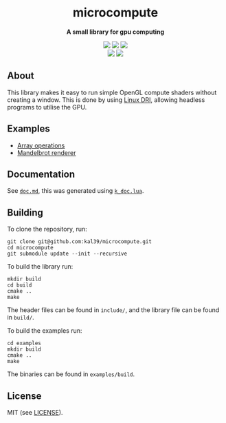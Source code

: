 <p align="center">
	<h1 align="center"><b>microcompute</b></h1>
	<p align="center"><b>A small library for gpu computing</b></p>
	<p align="center">
	<img src="https://img.shields.io/github/license/kal39/microcompute">
	<img src="https://img.shields.io/github/repo-size/kal39/microcompute">
	<img src="https://img.shields.io/github/languages/top/kal39/microcompute">
	<br>
	<img src="https://img.shields.io/github/issues/kal39/microcompute">
	<img src="https://img.shields.io/github/v/release/kal39/microcompute?sort=semver">
	</p>
</p>

## About

This library makes it easy to run simple OpenGL compute shaders without creating a window. This is done by using [Linux DRI](https://en.wikipedia.org/wiki/Direct_Rendering_Infrastructure), allowing headless programs to utilise the GPU.

## Examples

- [Array operations](https://github.com/kal39/microcompute/blob/master/examples/arrays.c)
- [Mandelbrot renderer](https://github.com/kal39/microcompute/blob/master/examples/mandelbrot.c)

## Documentation

See [`doc.md`](https://github.com/kal39/microcompute/blob/master/doc.md), this was generated using [`k_doc.lua`](https://github.com/kal39/k_tools/blob/main/k_doc.lua).

## Building

To clone the repository, run:

```
git clone git@github.com:kal39/microcompute.git
cd microcompute
git submodule update --init --recursive
```

To build the library run:

```
mkdir build
cd build
cmake ..
make
```

The header files can be found in `include/`, and the library file can be found in `build/`.

To build the examples run:

```
cd examples
mkdir build
cmake ..
make
```

The binaries can be found in `examples/build`.

## License

MIT (see [LICENSE](https://github.com/kal39/microcompute/blob/master/LICENSE)).
